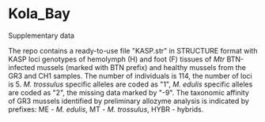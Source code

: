 # Kola_Bay
Supplementary data

The repo contains a ready-to-use file "KASP.str" in STRUCTURE format with KASP loci genotypes of hemolymph (H) and foot (F) tissues of _Mtr_ BTN-infected mussels (marked with BTN prefix) and healthy mussels from the GR3 and CH1 samples. The number of individuals is 114, the number of loci is 5. _M. trossulus_ specific alleles are coded as "1", _M. edulis_ specific alleles are coded as "2", the missing data marked by "-9". The taxonomic affinity of GR3 mussels identified by preliminary allozyme analysis is indicated by prefixes: ME - _M. edulis_, MT - _M. trossulus_, HYBR - hybrids.
